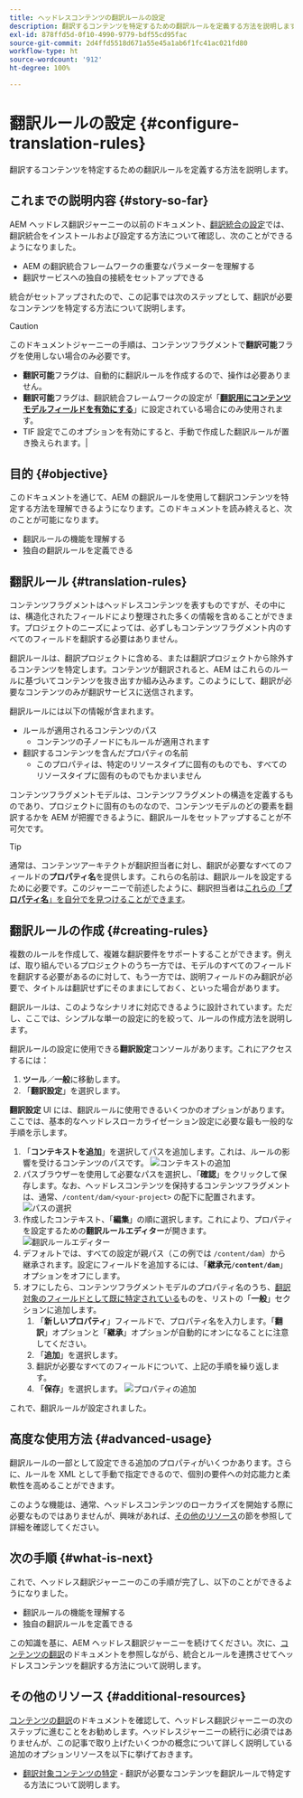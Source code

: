 ```yaml
---
title: ヘッドレスコンテンツの翻訳ルールの設定
description: 翻訳するコンテンツを特定するための翻訳ルールを定義する方法を説明します。
exl-id: 878ffd5d-0f10-4990-9779-bdf55cd95fac
source-git-commit: 2d4ffd5518d671a55e45a1ab6f1fc41ac021fd80
workflow-type: ht
source-wordcount: '912'
ht-degree: 100%

---
```


# 翻訳ルールの設定 {#configure-translation-rules}

翻訳するコンテンツを特定するための翻訳ルールを定義する方法を説明します。

## これまでの説明内容 {#story-so-far}

AEM ヘッドレス翻訳ジャーニーの以前のドキュメント、[翻訳統合の設定](configure-connector.md)では、翻訳統合をインストールおよび設定する方法について確認し、次のことができるようになりました。

* AEM の翻訳統合フレームワークの重要なパラメーターを理解する
* 翻訳サービスへの独自の接続をセットアップできる

統合がセットアップされたので、この記事では次のステップとして、翻訳が必要なコンテンツを特定する方法について説明します。

>[!CAUTION]
>
>このドキュメントジャーニーの手順は、コンテンツフラグメントで&#x200B;**翻訳可能**&#x200B;フラグを使用しない場合のみ必要です。
>
>* **翻訳可能**&#x200B;フラグは、自動的に翻訳ルールを作成するので、操作は必要ありません。
>* **翻訳可能**&#x200B;フラグは、翻訳統合フレームワークの設定が「**[翻訳用にコンテンツモデルフィールドを有効にする](/help/sites-cloud/administering/translation/integration-framework.md)**」に設定されている場合にのみ使用されます。
>* TIF 設定でこのオプションを有効にすると、手動で作成した翻訳ルールが置き換えられます。|

## 目的 {#objective}

このドキュメントを通じて、AEM の翻訳ルールを使用して翻訳コンテンツを特定する方法を理解できるようになります。このドキュメントを読み終えると、次のことが可能になります。

* 翻訳ルールの機能を理解する
* 独自の翻訳ルールを定義できる

## 翻訳ルール {#translation-rules}

コンテンツフラグメントはヘッドレスコンテンツを表すものですが、その中には、構造化されたフィールドにより整理された多くの情報を含めることができます。プロジェクトのニーズによっては、必ずしもコンテンツフラグメント内のすべてのフィールドを翻訳する必要はありません。

翻訳ルールは、翻訳プロジェクトに含める、または翻訳プロジェクトから除外するコンテンツを特定します。コンテンツが翻訳されると、AEM はこれらのルールに基づいてコンテンツを抜き出すか組み込みます。このようにして、翻訳が必要なコンテンツのみが翻訳サービスに送信されます。

翻訳ルールには以下の情報が含まれます。

* ルールが適用されるコンテンツのパス
   * コンテンツの子ノードにもルールが適用されます
* 翻訳するコンテンツを含んだプロパティの名前
   * このプロパティは、特定のリソースタイプに固有のものでも、すべてのリソースタイプに固有のものでもかまいません

コンテンツフラグメントモデルは、コンテンツフラグメントの構造を定義するものであり、プロジェクトに固有のものなので、コンテンツモデルのどの要素を翻訳するかを AEM が把握できるように、翻訳ルールをセットアップすることが不可欠です。

>[!TIP]
>
>通常は、コンテンツアーキテクトが翻訳担当者に対し、翻訳が必要なすべてのフィールドの&#x200B;**プロパティ名**&#x200B;を提供します。これらの名前は、翻訳ルールを設定するために必要です。このジャーニーで前述したように、翻訳担当者は[これらの「**プロパティ名**」を自分でを見つけることができます](getting-started.md#content-modlels)。

## 翻訳ルールの作成 {#creating-rules}

複数のルールを作成して、複雑な翻訳要件をサポートすることができます。例えば、取り組んでいるプロジェクトのうち一方では、モデルのすべてのフィールドを翻訳する必要があるのに対して、もう一方では、説明フィールドのみ翻訳が必要で、タイトルは翻訳せずにそのままにしておく、といった場合があります。

翻訳ルールは、このようなシナリオに対応できるように設計されています。ただし、ここでは、シンプルな単一の設定に的を絞って、ルールの作成方法を説明します。

翻訳ルールの設定に使用できる&#x200B;**翻訳設定**&#x200B;コンソールがあります。これにアクセスするには：

1. **ツール**／**一般**&#x200B;に移動します。
1. 「**翻訳設定**」を選択します。

**翻訳設定** UI には、翻訳ルールに使用できるいくつかのオプションがあります。ここでは、基本的なヘッドレスローカライゼーション設定に必要な最も一般的な手順を示します。

1. 「**コンテキストを追加**」を選択してパスを追加します。これは、ルールの影響を受けるコンテンツのパスです。
   ![コンテキストの追加](assets/add-translation-context.png)
1. パスブラウザーを使用して必要なパスを選択し、「**確認**」をクリックして保存します。なお、ヘッドレスコンテンツを保持するコンテンツフラグメントは、通常、`/content/dam/<your-project>` の配下に配置されます。
   ![パスの選択](assets/select-context.png)
1. 作成したコンテキスト、「**編集**」の順に選択します。これにより、プロパティを設定するための&#x200B;**翻訳ルールエディター**が開きます。
   ![翻訳ルールエディター](assets/translation-rules-editor.png)
1. デフォルトでは、すべての設定が親パス（この例では `/content/dam`）から継承されます。設定にフィールドを追加するには、「**継承元`/content/dam`**」オプションをオフにします。
1. オフにしたら、コンテンツフラグメントモデルのプロパティ名のうち、[翻訳対象のフィールドとして既に特定されている](getting-started.md#content-models)ものを、リストの「**一般**」セクションに追加します。
   1. 「**新しいプロパティ**」フィールドで、プロパティ名を入力します。「**翻訳**」オプションと「**継承**」オプションが自動的にオンになることに注意してください。
   1. 「**追加**」を選択します。
   1. 翻訳が必要なすべてのフィールドについて、上記の手順を繰り返します。
   1. 「**保存**」を選択します。
      ![プロパティの追加](assets/add-property.png)

これで、翻訳ルールが設定されました。

## 高度な使用方法 {#advanced-usage}

翻訳ルールの一部として設定できる追加のプロパティがいくつかあります。さらに、ルールを XML として手動で指定できるので、個別の要件への対応能力と柔軟性を高めることができます。

このような機能は、通常、ヘッドレスコンテンツのローカライズを開始する際に必要なものではありませんが、興味があれば、[その他のリソース](#additional-resources)の節を参照して詳細を確認してください。

## 次の手順 {#what-is-next}

これで、ヘッドレス翻訳ジャーニーのこの手順が完了し、以下のことができるようになりました。

* 翻訳ルールの機能を理解する
* 独自の翻訳ルールを定義できる

この知識を基に、AEM ヘッドレス翻訳ジャーニーを続けてください。次に、[コンテンツの翻訳](translate-content.md)のドキュメントを参照しながら、統合とルールを連携させてヘッドレスコンテンツを翻訳する方法について説明します。

## その他のリソース {#additional-resources}

[コンテンツの翻訳](translate-content.md)のドキュメントを確認して、ヘッドレス翻訳ジャーニーの次のステップに進むことをお勧めします。ヘッドレスジャーニーの続行に必須ではありませんが、この記事で取り上げたいくつかの概念について詳しく説明している追加のオプションリソースを以下に挙げておきます。

* [翻訳対象コンテンツの特定](/help/sites-cloud/administering/translation/rules.md) - 翻訳が必要なコンテンツを翻訳ルールで特定する方法について説明します。
